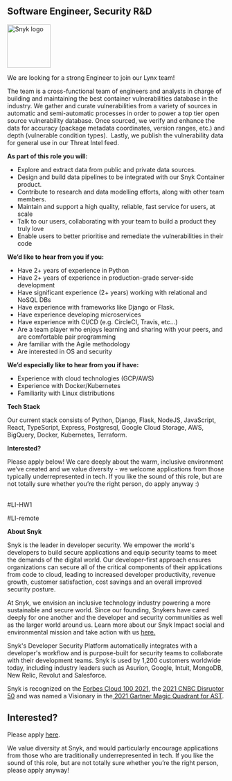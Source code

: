 Software Engineer, Security R&D
---

<img src="https://res.cloudinary.com/snyk/image/upload/v1537345894/press-kit/brand/logo-black.png" width="100" alt="Snyk logo" />

<p><span style="font-weight: 400;">We are looking for a strong Engineer to join our Lynx team!</span></p>
<p><span style="font-weight: 400;">The team is a cross-functional team of engineers and analysts in charge of building and maintaining the best container vulnerabilities database in the industry. </span><span style="font-weight: 400;">We gather and curate vulnerabilities from a variety of sources in automatic and semi-automatic processes in order to power a top tier open source vulnerability database. Once sourced, we verify and enhance the data for accuracy (package metadata coordinates, version ranges, etc.) and depth (vulnerable condition types).&nbsp; Lastly, we publish the vulnerability data for general use in our Threat Intel feed.</span></p>
<p><strong>As part of this role you will:</strong></p>
<ul>
<li style="font-weight: 400;"><span style="font-weight: 400;">Explore and extract data from public and private data sources.</span></li>
<li style="font-weight: 400;"><span style="font-weight: 400;">Design and build data pipelines to be integrated with our Snyk Container product.</span></li>
<li style="font-weight: 400;"><span style="font-weight: 400;">Contribute to research and data modelling efforts, along with other team members.</span></li>
<li style="font-weight: 400;"><span style="font-weight: 400;">Maintain and support a high quality, reliable, fast service for users, at scale</span></li>
<li style="font-weight: 400;"><span style="font-weight: 400;">Talk to our users, collaborating with your team to build a product they truly love&nbsp;</span></li>
<li style="font-weight: 400;"><span style="font-weight: 400;">Enable users to better prioritise and remediate the vulnerabilities in their code</span></li>
</ul>
<p><strong>We’d like to hear from you if you:</strong></p>
<ul>
<li style="font-weight: 400;"><span style="font-weight: 400;">Have 2+ years of experience in Python</span></li>
<li style="font-weight: 400;"><span style="font-weight: 400;">Have 2+ years of experience in production-grade server-side development</span></li>
<li style="font-weight: 400;"><span style="font-weight: 400;">Have significant experience (2+ years) working with relational and NoSQL DBs</span></li>
<li style="font-weight: 400;"><span style="font-weight: 400;">Have experience with frameworks like Django or Flask.</span></li>
<li style="font-weight: 400;"><span style="font-weight: 400;">Have experience developing microservices</span></li>
<li style="font-weight: 400;"><span style="font-weight: 400;">Have experience with CI/CD (e.g. CircleCI, Travis, etc…)</span></li>
<li style="font-weight: 400;"><span style="font-weight: 400;">Are a team player who </span><span style="font-weight: 400;">enjoys learning and sharing with your peers, and are comfortable pair programming</span></li>
<li style="font-weight: 400;"><span style="font-weight: 400;">Are familiar with the Agile methodology</span></li>
<li style="font-weight: 400;"><span style="font-weight: 400;">Are interested in OS and security</span></li>
</ul>
<p><strong>We’d especially like to hear from you if have:</strong></p>
<ul>
<li style="font-weight: 400;"><span style="font-weight: 400;">Experience with cloud technologies (GCP/AWS)</span></li>
<li style="font-weight: 400;"><span style="font-weight: 400;">Experience with Docker/Kubernetes</span></li>
<li style="font-weight: 400;"><span style="font-weight: 400;">Familiarity with Linux distributions</span></li>
</ul>
<p><strong>Tech Stack</strong></p>
<p><span style="font-weight: 400;">Our current stack consists of Python, Django, Flask, NodeJS, JavaScript, React, TypeScript, Express, Postgresql, Google Cloud Storage, AWS, BigQuery, Docker, Kubernetes, Terraform.</span><span style="font-weight: 400;"><br></span></p>
<p><strong>Interested?</strong></p>
<p><span style="font-weight: 400;">Please apply below! We care deeply about the warm, inclusive environment we’ve created and we value diversity - we welcome applications from those typically underrepresented in tech. If you like the sound of this role, but are not totally sure whether you’re the right person, do apply anyway :)</span><span style="font-weight: 400;"><br><br></span></p>
<p><span style="font-weight: 400;">#LI-HW1</span></p>
<p><span style="font-weight: 400;">#LI-remote</span></p><div class="content-conclusion"><p><strong>About Snyk</strong></p>
<p><span style="font-weight: 400;">Snyk is the leader in developer security. We empower the world's developers to build secure applications and equip security teams to meet the demands of the digital world. Our developer-first approach ensures organizations can secure all of the critical components of their applications from code to cloud, leading to increased developer productivity, revenue growth, customer satisfaction, cost savings and an overall improved security posture.&nbsp;</span></p>
<p><span style="font-weight: 400;">At Snyk, we envision an inclusive technology industry powering a more sustainable and secure world.</span> <span style="font-weight: 400;">Since our founding, Snykers have cared deeply for one another and the developer and security communities as well as the larger world around us. Learn more about our Snyk Impact social and environmental mission and take action with us </span><a href="https://snyk.io/about/snyk-impact/"><span style="font-weight: 400;">here.</span></a></p>
<p><span style="font-weight: 400;">Snyk's Developer Security Platform automatically integrates with a developer's workflow and is purpose-built for security teams to collaborate with their development teams. Snyk is used by 1,200 customers worldwide today, including industry leaders such as Asurion, Google, Intuit, MongoDB, New Relic, Revolut and Salesforce.</span></p>
<p><span style="font-weight: 400;">Snyk is recognized on the </span><a href="https://www.forbes.com/cloud100/#6f24b5ba5f94"><span style="font-weight: 400;">Forbes Cloud 100 2021</span></a><span style="font-weight: 400;">, the </span><a href="https://www.cnbc.com/2021/05/25/these-are-the-2021-cnbc-disruptor-50-companies.html"><span style="font-weight: 400;">2021 CNBC Disruptor 50</span></a><span style="font-weight: 400;"> and was named a Visionary in the</span><a href="https://snyk.io/blog/snyk-visionary-2021-gartner-magic-quadrant-for-ast/"><span style="font-weight: 400;"> 2021 Gartner Magic Quadrant for AST</span></a><span style="font-weight: 400;">.</span></p></div>

Interested?
---

Please apply [here](https://boards.greenhouse.io/snyk/jobs/5541641002#app).

We value diversity at Snyk, and would particularly encourage applications from those who are traditionally underrepresented in tech.
If you like the sound of this role, but are not totally sure whether you’re the right person, please apply anyway!
